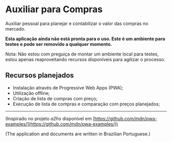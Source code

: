 # Auxiliar para Compras

Auxiliar pessoal para planejar e contabilizar o valor das compras no mercado.

**Esta aplicação ainda não está pronta para o uso. Este é um ambiente para testes e pode ser removido a qualquer momento.**

Nota: Não estou com preguiça de montar um ambiente local para testes, estou apenas reaproveitando recursos disponíveis para agilizar o processo.

## Recursos planejados

 - Instalação através de Progressive Web Apps (PWA);
 - Utilização offline;
 - Criação de lista de compras com preço;
 - Execução de lista de compras e comparação com preços planejados;

---

(Inspirado no projeto *a2hs* disponível em [https://github.com/mdn/pwa-examples/](https://github.com/mdn/pwa-examples/))

(The application and documents are written in Brazilian Portuguese.)